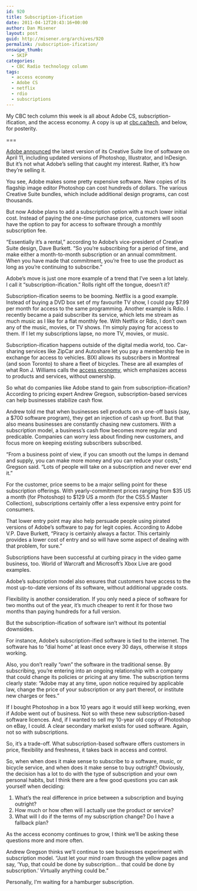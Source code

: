 ```yaml
---
id: 920
title: Subscription-ification
date: 2011-04-12T20:43:16+00:00
author: Dan Misener
layout: post
guid: http://misener.org/archives/920
permalink: /subscription-ification/
onswipe_thumb:
  - SKIP
categories:
  - CBC Radio technology column
tags:
  - access economy
  - Adobe CS
  - netflix
  - rdio
  - subscriptions
---
```

My CBC tech column this week is all about Adobe CS, subscription-ification, and the access economy. A copy is up at [cbc.ca/tech](http://www.cbc.ca/news/technology/story/2011/04/12/f-vp-misener-software-subscriptions.html), and below, for posterity.

===

[Adobe announced](http://www.adobe.com/aboutadobe/pressroom/pressreleases/201104/041111AdobeCreativeSuite5.5.html) the latest version of its Creative Suite line of software on April 11, including updated versions of Photoshop, Illustrator, and InDesign. But it&#8217;s not what Adobe&#8217;s selling that caught my interest. Rather, it&#8217;s how they&#8217;re selling it.

You see, Adobe makes some pretty expensive software. New copies of its flagship image editor Photoshop can cost hundreds of dollars. The various Creative Suite bundles, which include additional design programs, can cost thousands.

But now Adobe plans to add a subscription option with a much lower initial cost. Instead of paying the one-time purchase price, customers will soon have the option to pay for access to software through a monthly subscription fee.

&#8220;Essentially it&#8217;s a rental,&#8221; according to Adobe&#8217;s vice-president of Creative Suite design, Dave Burkett. &#8220;So you&#8217;re subscribing for a period of time, and make either a month-to-month subscription or an annual commitment. When you have made that commitment, you&#8217;re free to use the product as long as you&#8217;re continuing to subscribe.&#8221;

Adobe&#8217;s move is just one more example of a trend that I&#8217;ve seen a lot lately. I call it &#8220;subscription-ification.&#8221; Rolls right off the tongue, doesn&#8217;t it?

Subscription-ification seems to be booming. Netflix is a good example. Instead of buying a DVD box set of my favourite TV show, I could pay $7.99 per month for access to the same programming. Another example is Rdio. I recently became a paid subscriber its service, which lets me stream as much music as I like for a flat monthly fee. With Netflix or Rdio, I don&#8217;t own any of the music, movies, or TV shows. I&#8217;m simply paying for access to them. If I let my subscriptions lapse, no more TV, movies, or music.

Subscription-ification happens outside of the digital media world, too. Car-sharing services like ZipCar and Autoshare let you pay a membership fee in exchange for access to vehicles. BIXI allows its subscribers in Montreal (and soon Toronto) to share a fleet of bicycles. These are all examples of what Ron J. Williams calls the [access economy](http://blog.snapgoods.com/2010/07/23/hello-world/), which emphasizes access to products and services, without ownership.

So what do companies like Adobe stand to gain from subscription-ification? According to pricing expert Andrew Gregson, subscription-based services can help businesses stabilize cash flow.

Andrew told me that when businesses sell products on a one-off basis (say, a $700 software program), they get an injection of cash up front. But that also means businesses are constantly chasing new customers. With a subscription model, a business&#8217;s cash flow becomes more regular and predicable. Companies can worry less about finding new customers, and focus more on keeping existing subscribers subscribed.

&#8220;From a business point of view, if you can smooth out the lumps in demand and supply, you can make more money and you can reduce your costs,&#8221; Gregson said. &#8220;Lots of people will take on a subscription and never ever end it.&#8221;

For the customer, price seems to be a major selling point for these subscription offerings. With yearly-commitment prices ranging from $35 US a month (for Photoshop) to $129 US a month (for the CS5.5 Master Collection), subscriptions certainly offer a less expensive entry point for consumers.

That lower entry point may also help persuade people using pirated versions of Adobe&#8217;s software to pay for legit copies. According to Adobe V.P. Dave Burkett, &#8220;Piracy is certainly always a factor. This certainly provides a lower cost of entry and so will have some aspect of dealing with that problem, for sure.&#8221;

Subscriptions have been successful at curbing piracy in the video game business, too. World of Warcraft and Microsoft&#8217;s Xbox Live are good examples.

Adobe&#8217;s subscription model also ensures that customers have access to the most up-to-date versions of its software, without additional upgrade costs.

Flexibility is another consideration. If you only need a piece of software for two months out of the year, it&#8217;s much cheaper to rent it for those two months than paying hundreds for a full version.

But the subscription-ification of software isn&#8217;t without its potential downsides.

For instance, Adobe&#8217;s subscription-ified software is tied to the internet. The software has to &#8220;dial home&#8221; at least once every 30 days, otherwise it stops working.

Also, you don&#8217;t really &#8220;own&#8221; the software in the traditional sense. By subscribing, you&#8217;re entering into an ongoing relationship with a company that could change its policies or pricing at any time. The subscription terms clearly state: &#8220;Adobe may at any time, upon notice required by applicable law, change the price of your subscription or any part thereof, or institute new charges or fees.&#8221;

If I bought Photoshop in a box 10 years ago it would still keep working, even if Adobe went out of business. Not so with these new subscription-based software licences. And, if I wanted to sell my 10-year old copy of Photoshop on eBay, I could. A clear secondary market exists for used software. Again, not so with subscriptions.

So, it&#8217;s a trade-off. What subscription-based software offers customers in price, flexibility and freshness, it takes back in access and control.

So, when when does it make sense to subscribe to a software, music, or bicycle service, and when does it make sense to buy outright? Obviously, the decision has a lot to do with the type of subscription and your own personal habits, but I think there are a few good questions you can ask yourself when deciding:

  1. What&#8217;s the real difference in price between a subscription and buying outright?
  2. How much or how often will I actually use the product or service?
  3. What will I do if the terms of my subscription change? Do I have a fallback plan?

As the access economy continues to grow, I think we&#8217;ll be asking these questions more and more often.

Andrew Gregson thinks we&#8217;ll continue to see businesses experiment with subscription model. &#8220;Just let your mind roam through the yellow pages and say, &#8216;Yup, that could be done by subscription&#8230; that could be done by subscription.&#8217; Virtually anything could be.&#8221;

Personally, I&#8217;m waiting for a hamburger subscription.